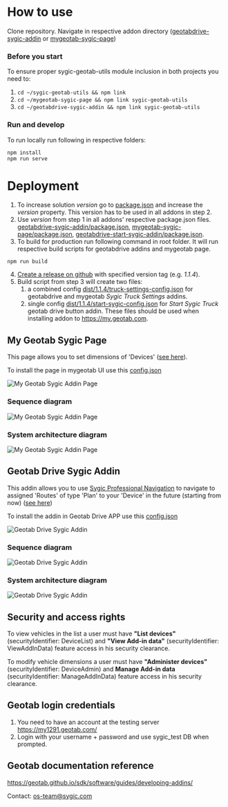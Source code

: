 # How to use

Clone repository. Navigate in respective addon directory ([geotabdrive-sygic-addin](geotabdrive-sygic-addin) or [mygeotab-sygic-page](mygeotab-sygic-page))

### Before you start
To ensure proper sygic-geotab-utils module inclusion in both projects you need to:

1. ```cd ~/sygic-geotab-utils && npm link```
2. ```cd ~/mygeotab-sygic-page && npm link sygic-geotab-utils```
3. ```cd ~/geotabdrive-sygic-addin && npm link sygic-geotab-utils```

### Run and develop
To run locally run following in respective folders:

```
npm install
npm run serve
```
# Deployment
1. To increase solution _version_ go to [package.json](package.json) and increase the _version_ property. This version has to be used in all addons in step 2.
2. Use _version_ from step 1 in all addons' respective package.json files. [geotabdrive-sygic-addin/package.json](geotabdrive-sygic-addin/package.json), [mygeotab-sygic-page/package.json](mygeotab-sygic-page/package.json), [geotabdrive-start-sygic-addin/package.json](geotabdrive-start-sygic-addin/package.json).
3. To build for production run following command in root folder. It will run respective build scripts for geotabdrive addins and mygeotab page.
```
npm run build
```
4. [Create a release on github](https://docs.github.com/en/repositories/releasing-projects-on-github/managing-releases-in-a-repository) with specified version tag (e.g. _1.1.4_).
5. Build script from step 3 will create two files:
    1. a combined config [dist/1.1.4/truck-settings-config.json](dist/1.1.4/truck-settings-config.json) for geotabdrive and mygeotab _Sygic Truck Settings_ addins.
    2. single config [dist/1.1.4/start-sygic-config.json](dist/1.1.4/start-sygic-config.json) for _Start Sygic Truck_ geotab drive button addin. 
These files should be used when installing addon to https://my.geotab.com.

## My Geotab Sygic Page

This page allows you to set dimensions of 'Devices' ([see here](mygeotab-sygic-page/src/app/scripts/main.js#L232)).

To install the page in mygeotab UI use this [config.json](mygeotab-sygic-page/dist/config.json)

![My Geotab Sygic Addin Page](mygeotab-sygic-page.png)

### Sequence diagram

![My Geotab Sygic Addin Page](mygeotab-sygic-page-sequence.png)

### System architecture diagram

![My Geotab Sygic Addin Page](mygeotab-sygic-page-architecture.png)

## Geotab Drive Sygic Addin

This addin allows you to use [Sygic Professional Navigation](https://www.sygic.com/enterprise/professional-gps-navigation-sdk) to navigate to assigned 'Routes' of type 'Plan' to your 'Device' in the future (starting from now) ([see here](https://github.com/Sygic/sygic.github.io/blob/master/geotab/geotabdrive-sygic-addin/src/app/scripts/main.js#L189))

To install the addin in Geotab Drive APP use this [config.json](geotabdrive-sygic-addin/dist/config.json)

![Geotab Drive Sygic Addin](geotabdrive-sygic-addin.png)

### Sequence diagram

![Geotab Drive Sygic Addin](geotabdrive-sygic-addin-sequence.png)

### System architecture diagram

![Geotab Drive Sygic Addin](geotabdrive-sygic-addin-architecture.png)

## Security and access rights

To view vehicles in the list a user must have **"List devices"** (securityIdentifier: DeviceList) and **"View Add-in data"** (securityIdentifier: ViewAddInData) feature access in his security clearance.

To modify vehicle dimensions a user must have **"Administer devices"** (securityIdentifier: DeviceAdmin) and **Manage Add-in data** (securityIdentifier: ManageAddInData) feature access in his security clearance.

## Geotab login credentials
1. You need to have an account at the testing server https://my1291.geotab.com/
2. Login with your username + password and use sygic_test DB when prompted.

## Geotab documentation reference
https://geotab.github.io/sdk/software/guides/developing-addins/

Contact: [os-team@sygic.com](mailto:os-team@sygic.com)
